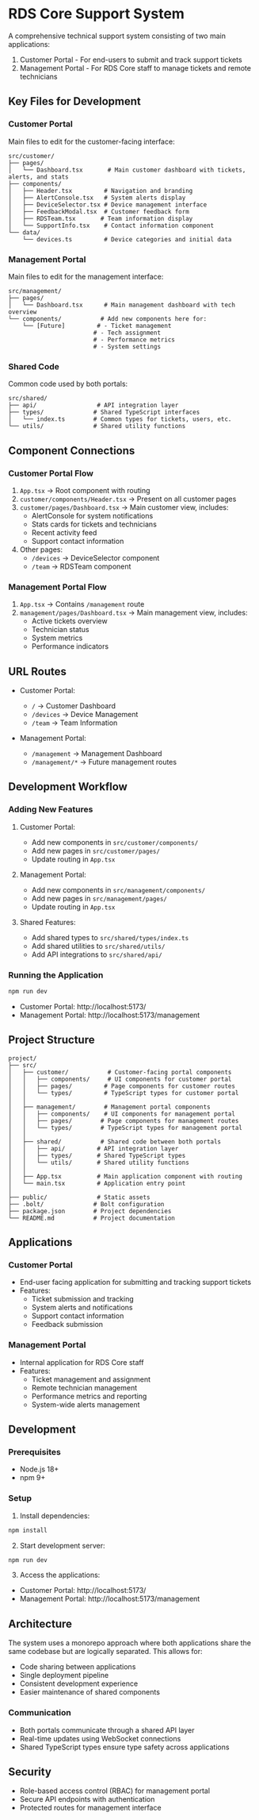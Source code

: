 # RDS Core Support System

A comprehensive technical support system consisting of two main applications:
1. Customer Portal - For end-users to submit and track support tickets
2. Management Portal - For RDS Core staff to manage tickets and remote technicians

## Key Files for Development

### Customer Portal
Main files to edit for the customer-facing interface:

```
src/customer/
├── pages/
│   └── Dashboard.tsx       # Main customer dashboard with tickets, alerts, and stats
├── components/
│   ├── Header.tsx         # Navigation and branding
│   ├── AlertConsole.tsx   # System alerts display
│   ├── DeviceSelector.tsx # Device management interface
│   ├── FeedbackModal.tsx  # Customer feedback form
│   ├── RDSTeam.tsx       # Team information display
│   └── SupportInfo.tsx    # Contact information component
└── data/
    └── devices.ts         # Device categories and initial data
```

### Management Portal
Main files to edit for the management interface:

```
src/management/
├── pages/
│   └── Dashboard.tsx      # Main management dashboard with tech overview
└── components/           # Add new components here for:
    └── [Future]         # - Ticket management
                        # - Tech assignment
                        # - Performance metrics
                        # - System settings
```

### Shared Code
Common code used by both portals:

```
src/shared/
├── api/                 # API integration layer
├── types/              # Shared TypeScript interfaces
│   └── index.ts        # Common types for tickets, users, etc.
└── utils/              # Shared utility functions
```

## Component Connections

### Customer Portal Flow
1. `App.tsx` → Root component with routing
2. `customer/components/Header.tsx` → Present on all customer pages
3. `customer/pages/Dashboard.tsx` → Main customer view, includes:
   - AlertConsole for system notifications
   - Stats cards for tickets and technicians
   - Recent activity feed
   - Support contact information
4. Other pages:
   - `/devices` → DeviceSelector component
   - `/team` → RDSTeam component

### Management Portal Flow
1. `App.tsx` → Contains `/management` route
2. `management/pages/Dashboard.tsx` → Main management view, includes:
   - Active tickets overview
   - Technician status
   - System metrics
   - Performance indicators

## URL Routes
- Customer Portal:
  - `/` → Customer Dashboard
  - `/devices` → Device Management
  - `/team` → Team Information

- Management Portal:
  - `/management` → Management Dashboard
  - `/management/*` → Future management routes

## Development Workflow

### Adding New Features
1. Customer Portal:
   - Add new components in `src/customer/components/`
   - Add new pages in `src/customer/pages/`
   - Update routing in `App.tsx`

2. Management Portal:
   - Add new components in `src/management/components/`
   - Add new pages in `src/management/pages/`
   - Update routing in `App.tsx`

3. Shared Features:
   - Add shared types to `src/shared/types/index.ts`
   - Add shared utilities to `src/shared/utils/`
   - Add API integrations to `src/shared/api/`

### Running the Application
```bash
npm run dev
```
- Customer Portal: http://localhost:5173/
- Management Portal: http://localhost:5173/management

## Project Structure

```
project/
├── src/
│   ├── customer/           # Customer-facing portal components
│   │   ├── components/     # UI components for customer portal
│   │   ├── pages/         # Page components for customer routes
│   │   └── types/         # TypeScript types for customer portal
│   │
│   ├── management/        # Management portal components
│   │   ├── components/    # UI components for management portal
│   │   ├── pages/        # Page components for management routes
│   │   └── types/        # TypeScript types for management portal
│   │
│   ├── shared/           # Shared code between both portals
│   │   ├── api/         # API integration layer
│   │   ├── types/       # Shared TypeScript types
│   │   └── utils/       # Shared utility functions
│   │
│   ├── App.tsx          # Main application component with routing
│   └── main.tsx         # Application entry point
│
├── public/              # Static assets
├── .bolt/              # Bolt configuration
├── package.json        # Project dependencies
└── README.md           # Project documentation
```

## Applications

### Customer Portal
- End-user facing application for submitting and tracking support tickets
- Features:
  - Ticket submission and tracking
  - System alerts and notifications
  - Support contact information
  - Feedback submission

### Management Portal
- Internal application for RDS Core staff
- Features:
  - Ticket management and assignment
  - Remote technician management
  - Performance metrics and reporting
  - System-wide alerts management

## Development

### Prerequisites
- Node.js 18+
- npm 9+

### Setup
1. Install dependencies:
```bash
npm install
```

2. Start development server:
```bash
npm run dev
```

3. Access the applications:
- Customer Portal: http://localhost:5173/
- Management Portal: http://localhost:5173/management

## Architecture

The system uses a monorepo approach where both applications share the same codebase but are logically separated. This allows for:
- Code sharing between applications
- Single deployment pipeline
- Consistent development experience
- Easier maintenance of shared components

### Communication
- Both portals communicate through a shared API layer
- Real-time updates using WebSocket connections
- Shared TypeScript types ensure type safety across applications

## Security
- Role-based access control (RBAC) for management portal
- Secure API endpoints with authentication
- Protected routes for management interface
